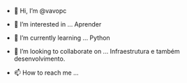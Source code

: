 - 👋 Hi, I’m @vavopc
- 👀 I’m interested in ... Aprender
- 🌱 I’m currently learning ... Python
- 💞️ I’m looking to collaborate on ... Infraestrutura  e também  desenvolvimento. 

- 📫 How to reach me ...

<!---
vavopc/vavopc is a ✨ special ✨ repository because its `README.md` (this file) appears on your GitHub profile.
You can click the Preview link to take a look at your changes.
--->
